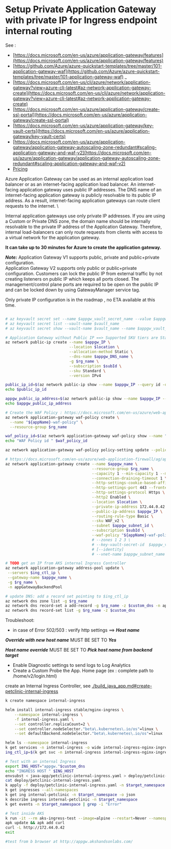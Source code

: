 
# Setup Private  Application Gateway  with private IP for Ingress endpoint internal routing

See :
- [https://docs.microsoft.com/en-us/azure/application-gateway/features](https://docs.microsoft.com/en-us/azure/application-gateway/features)
- [https://github.com/Azure/azure-quickstart-templates/tree/master/101-application-gateway-waf](https://github.com/Azure/azure-quickstart-templates/tree/master/101-application-gateway-waf) _
- [https://docs.microsoft.com/en-us/cli/azure/network/application-gateway?view=azure-cli-latest#az-network-application-gateway-create](https://docs.microsoft.com/en-us/cli/azure/network/application-gateway?view=azure-cli-latest#az-network-application-gateway-create)
- [https://docs.microsoft.com/en-us/azure/application-gateway/create-ssl-portal](https://docs.microsoft.com/en-us/azure/application-gateway/create-ssl-portal)
- [https://docs.microsoft.com/en-us/azure/application-gateway/key-vault-certs](https://docs.microsoft.com/en-us/azure/application-gateway/key-vault-certs)
- [https://docs.microsoft.com/en-us/azure/application-gateway/application-gateway-autoscaling-zone-redundant#scaling-application-gateway-and-waf-v2](https://docs.microsoft.com/en-us/azure/application-gateway/application-gateway-autoscaling-zone-redundant#scaling-application-gateway-and-waf-v2)
- [Pricing](https://azure.microsoft.com/en-us/pricing/details/application-gateway)

Azure Application Gateway can be used as an internal application load balancer or as an internet-facing application load balancer. An internet-facing application gateway uses public IP addresses. The DNS name of an internet-facing application gateway is publicly resolvable to its public IP address. As a result, internet-facing application gateways can route client requests to the internet. \

Internal application gateways use only private IP addresses. If you are using a Custom or Private DNS zone, the domain name should be internally resolvable to the private IP address of the Application Gateway. Therefore, internal load-balancers can only route requests from clients with access to a virtual network for the application gateway.

**It can take up to 30 minutes for Azure to create the application gateway.**

***Note:***
Application Gateway V1 supports public, private and public+private configuration. \
Application Gateway V2 supports only public or public+private configuration. 
Customers can lock the public IP from external traffic by not creating listeners on public IP which keeps all ports closed. 
The management/control plane ports are required to be open on the public IP and can be locked down by using GatewayManager service tag.

Only private IP configuration is in the roadmap , no ETA available at this time.


```sh

# az keyvault secret set --name $appgw_vault_secret_name --value $appgw_vault_secret --description "AKS App. Gateway ${appName} Secret" --vault-name $vault_name
# az keyvault secret list --vault-name $vault_name
# az keyvault secret show --vault-name $vault_name --name $appgw_vault_secret_name --output tsv

# Application Gateway without Public IP ==> Supported SKU tiers are Standard,WAF. ==> WAF_v2 NOT SUPPORTED
az network public-ip create --name $appgw_IP \
                            --location $location \
                            --allocation-method Static \
                            --dns-name $appgw_DNS_name \
                            -g $rg_name \
                            --subscription $subId \
                            --sku Standard \
                            --version IPv4

public_ip_id=$(az network public-ip show --name $appgw_IP --query id -o tsv --subscription $subId -g $rg_name)
echo $public_ip_id

appgw_public_ip_address=$(az network public-ip show --name $appgw_IP --query ipAddress -o tsv --subscription $subId -g $rg_name)
echo $appgw_public_ip_address

# Create the WAF Policy : https://docs.microsoft.com/en-us/azure/web-application-firewall/ag/create-waf-policy-ag#configure-waf-rules-optional
az network application-gateway waf-policy create \
  --name "${appName}-waf-policy" \
  --resource-group $rg_name

waf_policy_id=$(az network application-gateway waf-policy show --name "${appName}-waf-policy" -g $rg_name --query id -o tsv)
echo "WAF Policy id " $waf_policy_id

az network application-gateway waf-policy policy-setting update --policy-name "${appName}-waf-policy" --mode Detection --state Enabled -g  $rg_name

# https://docs.microsoft.com/en-us/azure/web-application-firewall/ag/application-gateway-web-application-firewall-portal
az network application-gateway create --name $appgw_name \
                                      --resource-group $rg_name \
                                      --capacity 1 --min-capacity 1 --max-capacity 3  \
                                      --connection-draining-timeout 1 \
                                      --http-settings-cookie-based-affinity Enabled \
                                      --http-settings-port 443 --frontend-port 80 \
                                      --http-settings-protocol Https \
                                      --http2 Enabled \
                                      --location $location \
                                      --private-ip-address 172.44.0.42 \
                                      --public-ip-address $appgw_IP \
                                      --routing-rule-type Basic \
                                      --sku WAF_v2 \
                                      --subnet $appgw_subnet_id \
                                      --subscription $subId \
                                      --waf-policy "${appName}-waf-policy"
                                      # --zones 1 2 3 \
                                      # --key-vault-secret-id  $appgw_vault_secret_name  # https://docs.microsoft.com/en-us/azure/application-gateway/key-vault-certs
                                      # [--identity]
                                      # --vnet-name $appgw_subnet_name 

```

```sh
# TODO get an IP from AKS internal Ingress Controller
az network application-gateway address-pool update \
 --servers $ing_ctl_ip \
 --gateway-name $appgw_name \
 -g $rg_name \
 -n appGatewayBackendPool

# update DNS: add a record set pointing to $ing_ctl_ip
az network dns zone list -g $rg_name
az network dns record-set a add-record -g $rg_name -z $custom_dns -n appgw -a $appgw_public_ip_address --ttl 300 # (300s = 5 minutes)
az network dns record-set list -g $rg_name -z $custom_dns
```

Troubleshoot:
- in case of Error 502/503 : verify http settings ==> ***Host name*** 

***Override with new host name*** MUST BE SET TO ***Yes***

***Host name override*** MUST BE SET TO ***Pick host name from backend target***

- Enable Diagnostic settings to send logs to Log Analytics
- Create a Custom Probe the App. Home page (ex : complete path to /home/v2/login.html)



create an Internal Ingress Controller, see [./build_java_app.md#create-petclinic-internal-ingress](./build_java_app.md#create-petclinic-internal-ingress)

```sh
k create namespace internal-ingress

helm install internal-ingress stable/nginx-ingress \
    --namespace internal-ingress \
    -f internal-ingress.yaml \
    --set controller.replicaCount=2 \
    --set controller.nodeSelector."beta\.kubernetes\.io/os"=linux \
    --set defaultBackend.nodeSelector."beta\.kubernetes\.io/os"=linux

helm ls --namespace internal-ingress
k get services -n internal-ingress -o wide internal-ingress-nginx-ingress-controller -w
ing_ctl_ip=$(k get svc -n internal-ingress internal-ingress-nginx-ingress-controller -o jsonpath="{.status.loadBalancer.ingress[*].ip}")
```

```sh
# Test with an internal Ingress  
export ING_HOST="appgw."$custom_dns
echo "INGRESS HOST " $ING_HOST
envsubst < java-app/petclinic-internal-ingress.yaml > deploy/petclinic-internal-ingress.yaml 
cat deploy/petclinic-internal-ingress.yaml 
k apply -f deploy/petclinic-internal-ingress.yaml -n $target_namespace
k get ingresses --all-namespaces
k get ing internal-petclinic -n $target_namespace -o json
k describe ingress internal-petclinic -n $target_namespace
k get events -n $target_namespace | grep -i "Error"

# Test inside AKS
k run -it --rm aks-ingress-test --image=alpine --restart=Never --namespace internal-ingress
apk update && apk add curl
curl -L http://172.44.0.42
exit

#test from b browser at http://appgw.akshandsonlabs.com/

```